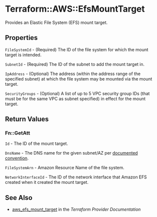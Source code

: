 # Terraform::AWS::EfsMountTarget

Provides an Elastic File System (EFS) mount target.

## Properties

`FileSystemId` - (Required) The ID of the file system for which the mount target is intended.

`SubnetId` - (Required) The ID of the subnet to add the mount target in.

`IpAddress` - (Optional) The address (within the address range of the specified subnet) at which the file system may be mounted via the mount target.

`SecurityGroups` - (Optional) A list of up to 5 VPC security group IDs (that must be for the same VPC as subnet specified) in effect for the mount target.


## Return Values

### Fn::GetAtt

`Id` - The ID of the mount target.

`DnsName` - The DNS name for the given subnet/AZ per [documented convention](http://docs.aws.amazon.com/efs/latest/ug/mounting-fs-mount-cmd-dns-name.html).

`FileSystemArn` - Amazon Resource Name of the file system.

`NetworkInterfaceId` - The ID of the network interface that Amazon EFS created when it created the mount target.

## See Also

* [aws_efs_mount_target](https://www.terraform.io/docs/providers/aws/r/efs_mount_target.html) in the _Terraform Provider Documentation_